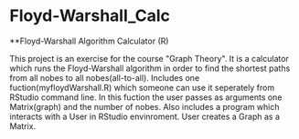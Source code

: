 # Floyd-Warshall_Calc

**Floyd-Warshall Algorithm Calculator (R)

This project is an exercise for the course "Graph Theory". It is a calculator which runs the Floyd-Warshall
algorithm in order to find the shortest paths from all nobes to all nobes(all-to-all).
Includes one fuction(myfloydWarshall.R) which someone can use it seperately from RStudio command line. Ιn this fuction the user passes as arguments one Matrix(graph) and the number of nobes.
Also includes a program which interacts with a User in RStudio envinroment. User creates a Graph as a Matrix.

